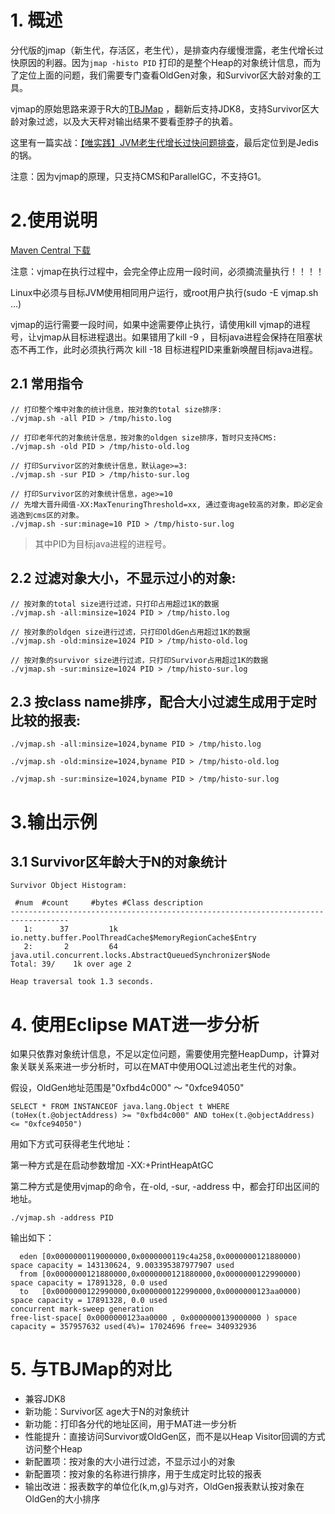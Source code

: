 # 1. 概述

分代版的jmap（新生代，存活区，老生代），是排查内存缓慢泄露，老生代增长过快原因的利器。因为`jmap -histo PID`  打印的是整个Heap的对象统计信息，而为了定位上面的问题，我们需要专门查看OldGen对象，和Survivor区大龄对象的工具。

vjmap的原始思路来源于R大的[TBJMap](https://github.com/alibaba/TBJMap) ，翻新后支持JDK8，支持Survivor区大龄对象过滤，以及大天秤对输出结果不要看歪脖子的执着。


这里有一篇实战：[【唯实践】JVM老生代增长过快问题排查](https://mp.weixin.qq.com/s/6cJ5JuEgEWmMBzJFBDsSMg)，最后定位到是Jedis的锅。


注意：因为vjmap的原理，只支持CMS和ParallelGC，不支持G1。


# 2.使用说明

[Maven Central 下载](http://repo1.maven.org/maven2/com/vip/vjtools/vjmap/1.0.0/vjmap-1.0.0.zip)

注意：vjmap在执行过程中，会完全停止应用一段时间，必须摘流量执行！！！！

Linux中必须与目标JVM使用相同用户运行，或root用户执行(sudo -E vjmap.sh ...)

vjmap的运行需要一段时间，如果中途需要停止执行，请使用kill vjmap的进程号，让vjmap从目标进程退出。如果错用了kill -9 ，目标java进程会保持在阻塞状态不再工作，此时必须执行两次 kill -18 目标进程PID来重新唤醒目标java进程。



    
## 2.1 常用指令

```
// 打印整个堆中对象的统计信息，按对象的total size排序:
./vjmap.sh -all PID > /tmp/histo.log

// 打印老年代的对象统计信息，按对象的oldgen size排序，暂时只支持CMS:  
./vjmap.sh -old PID > /tmp/histo-old.log

// 打印Survivor区的对象统计信息，默认age>=3: 
./vjmap.sh -sur PID > /tmp/histo-sur.log

// 打印Survivor区的对象统计信息，age>=10
// 先增大晋升阈值-XX:MaxTenuringThreshold=xx, 通过查询age较高的对象，即必定会逃逸到cms区的对象。
./vjmap.sh -sur:minage=10 PID > /tmp/histo-sur.log
```

> 其中PID为目标java进程的进程号。



## 2.2 过滤对象大小，不显示过小的对象:

```
// 按对象的total size进行过滤，只打印占用超过1K的数据
./vjmap.sh -all:minsize=1024 PID > /tmp/histo.log

// 按对象的oldgen size进行过滤，只打印OldGen占用超过1K的数据
./vjmap.sh -old:minsize=1024 PID > /tmp/histo-old.log

// 按对象的survivor size进行过滤，只打印Survivor占用超过1K的数据
./vjmap.sh -sur:minsize=1024 PID > /tmp/histo-sur.log
```

## 2.3 按class name排序，配合大小过滤生成用于定时比较的报表:

```
./vjmap.sh -all:minsize=1024,byname PID > /tmp/histo.log

./vjmap.sh -old:minsize=1024,byname PID > /tmp/histo-old.log

./vjmap.sh -sur:minsize=1024,byname PID > /tmp/histo-sur.log
```

# 3.输出示例


## 3.1 Survivor区年龄大于N的对象统计

```
Survivor Object Histogram:

 #num  #count     #bytes #Class description
-----------------------------------------------------------------------------------
   1:      37         1k io.netty.buffer.PoolThreadCache$MemoryRegionCache$Entry
   2:       2         64 java.util.concurrent.locks.AbstractQueuedSynchronizer$Node
Total: 39/    1k over age 2

Heap traversal took 1.3 seconds.
```

# 4. 使用Eclipse MAT进一步分析

如果只依靠对象统计信息，不足以定位问题，需要使用完整HeapDump，计算对象关联关系来进一步分析时，可以在MAT中使用OQL过滤出老生代的对象。

假设，OldGen地址范围是"0xfbd4c000" ～ "0xfce94050"

```
SELECT * FROM INSTANCEOF java.lang.Object t WHERE (toHex(t.@objectAddress) >= "0xfbd4c000" AND toHex(t.@objectAddress) <= "0xfce94050")
```

用如下方式可获得老生代地址：

第一种方式是在启动参数增加 -XX:+PrintHeapAtGC

第二种方式是使用vjmap的命令，在-old, -sur, -address 中，都会打印出区间的地址。 

```
./vjmap.sh -address PID

``` 

输出如下：
```
  eden [0x0000000119000000,0x0000000119c4a258,0x0000000121880000) space capacity = 143130624, 9.003395387977907 used
  from [0x0000000121880000,0x0000000121880000,0x0000000122990000) space capacity = 17891328, 0.0 used
  to   [0x0000000122990000,0x0000000122990000,0x0000000123aa0000) space capacity = 17891328, 0.0 used
concurrent mark-sweep generation
free-list-space[ 0x0000000123aa0000 , 0x0000000139000000 ) space capacity = 357957632 used(4%)= 17024696 free= 340932936
```


# 5. 与TBJMap的对比

* 兼容JDK8
* 新功能：Survivor区 age大于N的对象统计
* 新功能：打印各分代的地址区间，用于MAT进一步分析
* 性能提升：直接访问Survivor或OldGen区，而不是以Heap Visitor回调的方式访问整个Heap
* 新配置项：按对象的大小进行过滤，不显示过小的对象
* 新配置项：按对象的名称进行排序，用于生成定时比较的报表
* 输出改进：报表数字的单位化(k,m,g)与对齐，OldGen报表默认按对象在OldGen的大小排序

```